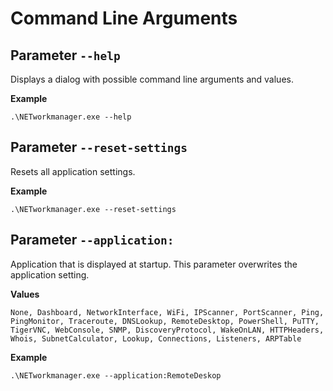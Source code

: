 # Command Line Arguments

## Parameter `--help`
Displays a dialog with possible command line arguments and values.

**Example** 
```
.\NETworkmanager.exe --help
```

## Parameter `--reset-settings`
Resets all application settings.

**Example** 
```
.\NETworkmanager.exe --reset-settings
```

## Parameter `--application:`
Application that is displayed at startup. This parameter overwrites the application setting.

**Values** 
```
None, Dashboard, NetworkInterface, WiFi, IPScanner, PortScanner, Ping, PingMonitor, Traceroute, DNSLookup, RemoteDesktop, PowerShell, PuTTY, TigerVNC, WebConsole, SNMP, DiscoveryProtocol, WakeOnLAN, HTTPHeaders, Whois, SubnetCalculator, Lookup, Connections, Listeners, ARPTable
```

**Example** 
```
.\NETworkmanager.exe --application:RemoteDeskop
```